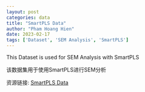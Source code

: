 ```yaml
---
layout: post
categories: data
title: "SmartPLS Data"
author: "Pham Hoang Hien"
date: 2023-02-17
tags: ['Dataset', 'SEM Analysis', 'SmartPLS']
---
```


This Dataset is used for SEM Analysis with SmartPLS

该数据集用于使用SmartPLS进行SEM分析

资源链接: [SmartPLS Data](https://doi.org/10.57760/sciencedb.07443)
